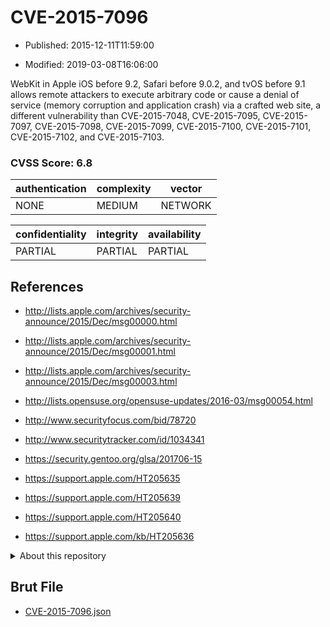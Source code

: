# CVE-2015-7096

- Published: 2015-12-11T11:59:00

- Modified: 2019-03-08T16:06:00

WebKit in Apple iOS before 9.2, Safari before 9.0.2, and tvOS before 9.1 allows remote attackers to execute arbitrary code or cause a denial of service (memory corruption and application crash) via a crafted web site, a different vulnerability than CVE-2015-7048, CVE-2015-7095, CVE-2015-7097, CVE-2015-7098, CVE-2015-7099, CVE-2015-7100, CVE-2015-7101, CVE-2015-7102, and CVE-2015-7103.

### CVSS Score: **6.8**

| authentication | complexity | vector |
| --- | --- | --- |
| NONE | MEDIUM | NETWORK |

| confidentiality | integrity | availability |
| --- | --- | --- |
| PARTIAL | PARTIAL | PARTIAL |

## References

* http://lists.apple.com/archives/security-announce/2015/Dec/msg00000.html

* http://lists.apple.com/archives/security-announce/2015/Dec/msg00001.html

* http://lists.apple.com/archives/security-announce/2015/Dec/msg00003.html

* http://lists.opensuse.org/opensuse-updates/2016-03/msg00054.html

* http://www.securityfocus.com/bid/78720

* http://www.securitytracker.com/id/1034341

* https://security.gentoo.org/glsa/201706-15

* https://support.apple.com/HT205635

* https://support.apple.com/HT205639

* https://support.apple.com/HT205640

* https://support.apple.com/kb/HT205636

<details>
<summary>About this repository</summary> 

  This repository is part of the project [Live Hack CVE](https://github.com/Live-Hack-CVE). Main website can be found [www.live-hack.org](https://www.live-hack.org) 
  
  Made by [Sn0wAlice](https://github.com/Sn0wAlice) for the people that care about security and need to have a feed of the latest CVEs. Hope you enjoy it, don't forget to star the repo and follow me on [Twitter](https://twitter.com/Sn0wAlice) and [Github](https://github.com/Sn0wAlice). And that is my [personnal website](https://www.alice-snow.me/)

  - [Home Page](https://github.com/Live-Hack-CVE)
  - [Framework](https://github.com/Live-Hack-CVE/cve-framework)
  - [CVE database](https://github.com/Live-Hack-CVE/full_database)
  - [Changelog](https://github.com/Live-Hack-CVE/Changelog)
</details>

## Brut File

* [CVE-2015-7096.json](https://raw.githubusercontent.com/Live-Hack-CVE/full_database/main/cves/2015/CVE-2015-7096.json)

